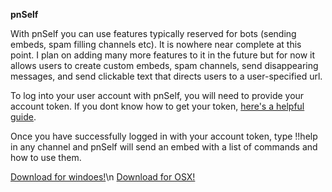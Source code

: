 **pnSelf**

 With pnSelf you can use features typically reserved for bots (sending embeds, 
spam filling channels etc). It is nowhere near complete at this point. I plan on adding many more features to it in the future but for now it allows users to
create custom embeds, spam channels, send disappearing messages, and send
clickable text that directs users to a user-specified url.

 To log into your user account with pnSelf, you will need to provide your account
token. If you dont know how to get your token, [here's a helpful guide](https://discordhelp.net/discord-token).

 Once you have successfully logged in with your account token, type !!help in any
channel and pnSelf will send an embed with a list of commands and how to use
them.

 [Download for windoes!](https://github.com/BillyNye/newSelf/raw/aeb1a564a771e94ab3262f2bc7cf4ceb1b5981d1/deploy/pnSelf.zip)\n
 [Download for OSX!](https://github.com/BillyNye/newSelf/blob/main/deploy/pnSelf-OSX.zip?raw=true)
